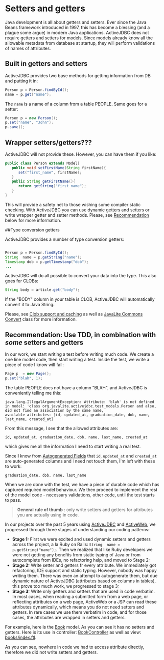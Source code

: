 <div class="page-header">
   <h1>Setters and getters</h1>
</div>


Java development is all about getters and setters. Ever since the Java Beans framework introduced in 1997, this has become a blessing (and a plague some argue) in modern Java applications. ActiveJDBC does not require getters and setters for models. Since models already know all the allowable metadata from database at startup, they will perform validations of names of attributes.

## Built in getters and setters

ActiveJDBC provides two base methods for getting information from DB and putting it in:

~~~~ {.java  .numberLines}
Person p = Person.findById();
name = p.get("name");
~~~~

The `name` is a name of a column from a table PEOPLE. Same goes for a setter:

~~~~ {.java  .numberLines}
Person p = new Person();
p.set("name", "John");
p.save();
~~~~

## Wrapper setters/getters???

ActiveJDBC will not provide these. However, you can have them if you like:

~~~~ {.java  .numberLines}
public class Person extends Model{
   public void setFirstName(String firstName){
      set("first_name", firstName);
   }
   public String getFirstName(){
      return getString("first_name");
   }
}
~~~~

This will provide a safety net to those wishing some compiler static checking.
With ActiveJDBC you can use dynamic getters and setters or write wrapper getter and setter methods.
Please, see [Recommendation](#recommendation-use-tdd-in-combination-with-some-setters-and-getters) below for more information.

##Type conversion getters

ActiveJDBC provides a number of type conversion getters:

~~~~ {.java  .numberLines}

Person p = Person.findById();
String  name = p.getString("name");
Timestamp dob = p.getTimestamp("dob");
...
~~~~

ActiveJDBC will do all possible to convert your data into the type. This also goes for CLOBs:

~~~~ {.java  .numberLines}
String body = article.get("body");
~~~~

If the "BODY" column in your table is CLOB, ActiveJDBC will automatically convert it to Java String.

Please, see [Clob support and caching](clob_support_and_caching)
as well as [JavaLite Commons Convert](http://javalite.github.io/activejdbc/snapshot/org/javalite/common/Convert.html) class for more information.

## Recommendation: Use TDD, in combination with *some* setters and getters


In our work, we start writing a test before writing much code. We create a one line model code, then start writing a test.
Inside the test, we write a piece of code I know will fail:

~~~~ {.java  .numberLines}
Page p  = new Page();
p.set("blah", 1);
~~~~

The table PEOPLE does not have a column "BLAH", and ActiveJDBC is conveniently telling me this:

~~~~ {.prettyprint}
java.lang.IllegalArgumentException: Attribute: 'blah' is not defined in model: 'class org.javalite.activejdbc.test_models.Person and also, did not find an association by the same name,
available attributes: [id, updated_at, graduation_date, dob, name, last_name, created_at]
~~~~

From this message, I see that the allowed attributes are:

~~~~ {.prettyprint}
id, updated_at, graduation_date, dob, name, last_name, created_at
~~~~

which gives me all the information I need to start writing a real test.

Since I know from [Autogenerated Fields](autogenerated_fields) that `id`, `updated_at` and `created_at` are
auto-generated columns and I need not touch them, I'm left with these to work:

~~~~ {.prettyprint}
graduation_date, dob, name, last_name
~~~~

When we are done with the test, we have a piece of durable code which has captured required model behaviour.
We then proceed to implement the rest of the model code - necessary validations, other code, until the test starts to pass.


> **General rule of thumb** : only write setters and getters for attributes you are actually using in code.

In our projects over the past 5 years using [ActiveJDBC](activejdbc) and [ActiveWeb](activeweb), we progressed through
three stages of understanding our coding patterns:

* **Stage 1:** First we were excited and used dynamic setters and getters across the project, a la Ruby on Rails: `String  name = p.getString("name");`.
  Then we realized that like Ruby developers we were not getting any benefits from static typing of Java or from autocomplete from IDEs,
  no refactoring help, and moved to Stage 2:
* **Stage 2:** Write setter and getters fr every attribute. We immediately got refactoring, IDE support and static typing.
However, nobody was happy writing them. There was even an attempt to autogenerate them, but due dynamic nature of ActiveJDBC
(attributes based on columns in tables), this prove too much work, we progressed to stage 3:
* **Stage 3:** Write only getters and setters that are used in code verbatim. In most cases, when reading a submitted form
from a web page, or reflecting attributes on a web page, ActiveWeb or a JSP can read these attributes dynamically, which means you
do not need setters and getters. In rare cases we use them verbatim in code, and for those cases, the attributes are wrapped
in setters and getters.

For example, here is the [Book](https://github.com/javalite/activeweb-simple/blob/master/src/main/java/app/models/Book.java) model.
As you can see it has no setters and getters. Here is its use in controller: [BookController](https://github.com/javalite/activeweb-simple/blob/master/src/main/java/app/controllers/BooksController.java)
as well as view: [books/index.ftl](https://github.com/javalite/activeweb-simple/blob/master/src/main/webapp/WEB-INF/views/books/index.ftl).

As you can see, nowhere in code we had to access attribute directly, therefore we did not write setters and getters.


